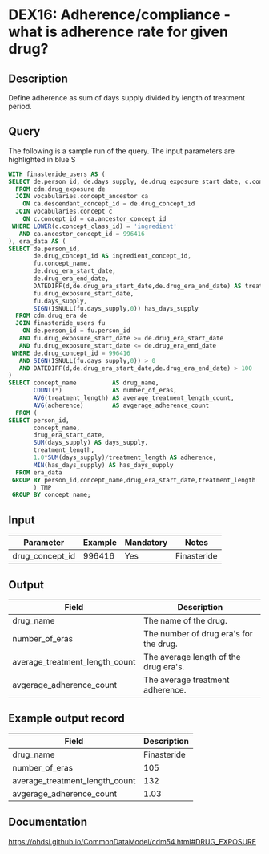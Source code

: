 <!---
Group:drug exposure
Name:DEX16 Adherence/compliance - what is adherence rate for given drug?
Author: Alberto Labarga
CDM Version: 5.4
-->

# DEX16: Adherence/compliance - what is adherence rate for given drug?

## Description
Define adherence as sum of days supply divided by length of treatment period.

## Query
The following is a sample run of the query. The input parameters are highlighted in  blue  S

```sql
WITH finasteride_users AS (
SELECT de.person_id, de.days_supply, de.drug_exposure_start_date, c.concept_name
  FROM cdm.drug_exposure de
  JOIN vocabularies.concept_ancestor ca
    ON ca.descendant_concept_id = de.drug_concept_id
  JOIN vocabularies.concept c
    ON c.concept_id = ca.ancestor_concept_id
 WHERE LOWER(c.concept_class_id) = 'ingredient'
   AND ca.ancestor_concept_id = 996416
), era_data AS (
SELECT de.person_id,
       de.drug_concept_id AS ingredient_concept_id,
       fu.concept_name,
	   de.drug_era_start_date,
	   de.drug_era_end_date,
       DATEDIFF(d,de.drug_era_start_date,de.drug_era_end_date) AS treatment_length,
	   fu.drug_exposure_start_date,
	   fu.days_supply,
       SIGN(ISNULL(fu.days_supply,0)) has_days_supply
  FROM cdm.drug_era de
  JOIN finasteride_users fu
    ON de.person_id = fu.person_id
   AND fu.drug_exposure_start_date >= de.drug_era_start_date
   AND fu.drug_exposure_start_date <= de.drug_era_end_date
 WHERE de.drug_concept_id = 996416
   AND SIGN(ISNULL(fu.days_supply,0)) > 0
   AND DATEDIFF(d,de.drug_era_start_date,de.drug_era_end_date) > 100   
)
SELECT concept_name          AS drug_name,
       COUNT(*)              AS number_of_eras,
       AVG(treatment_length) AS average_treatment_length_count,
       AVG(adherence)        AS avgerage_adherence_count
  FROM (
SELECT person_id,
       concept_name,
	   drug_era_start_date,
	   SUM(days_supply) AS days_supply,
	   treatment_length,
       1.0*SUM(days_supply)/treatment_length AS adherence,
	   MIN(has_days_supply) AS has_days_supply	  
  FROM era_data
 GROUP BY person_id,concept_name,drug_era_start_date,treatment_length
       ) TMP
 GROUP BY concept_name;
```

## Input

|  Parameter |  Example |  Mandatory |  Notes |
| --- | --- | --- | --- |
| drug_concept_id | 996416 | Yes | Finasteride |

## Output

|  Field |  Description |
| --- | --- |
| drug_name | The name of the drug. |
| number_of_eras | The number of drug era's for the drug. |
| average_treatment_length_count | The average length of the drug era's. |
| avgerage_adherence_count | The average treatment adherence. |

## Example output record

|  Field |  Description |
| --- | --- |
| drug_name | Finasteride |
| number_of_eras | 105 |
| average_treatment_length_count | 132 |
| avgerage_adherence_count | 1.03 |

## Documentation
https://ohdsi.github.io/CommonDataModel/cdm54.html#DRUG_EXPOSURE
